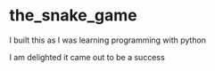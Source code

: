 # the_snake_game
I built this as I was learning programming with python

I am delighted it came out to be a success
